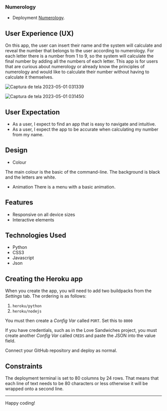 ### Numerology

- Deployment [Numerology](https://numerology.herokuapp.com).

## User Experience (UX)

On this app, the user can insert their name and the system will calculate and reveal the number that belongs
to the user according to numerology. For each letter there is a number from 1 to 9, so the system will
calculate the final number by adding all the numbers of each letter.
This app is for users that are curious about numerology or already know the principles of numerology and
would like to calculate their number without having to calculate it themselves.

![Captura de tela 2023-05-01 031339](https://user-images.githubusercontent.com/74268139/235392233-75945269-696a-409f-b19a-a8399426fb48.jpg)

![Captura de tela 2023-05-01 031450](https://user-images.githubusercontent.com/74268139/235392447-8fc3bcd1-d262-497a-b465-919de63ae93c.jpg)



## User Expectation

- As a user, I expect to find an app that is easy to navigate and intuitive.
- As a user, I expect the app to be accurate when calculating my number from my name.

## Design

- Colour

The main colour is the basic of the command-line. The background is black and
the letters are white.

- Animation
There is a menu with a basic animation.

## Features
 - Responsive on all device sizes
 - Interactive elements

## Technologies Used

- Python
- CSS3
- Javascript
- Json


## Creating the Heroku app

When you create the app, you will need to add two buildpacks from the _Settings_ tab. The ordering is as follows:

1. `heroku/python`
2. `heroku/nodejs`

You must then create a _Config Var_ called `PORT`. Set this to `8000`

If you have credentials, such as in the Love Sandwiches project, you must create another _Config Var_ called `CREDS` and paste the JSON into the value field.

Connect your GitHub repository and deploy as normal.

## Constraints

The deployment terminal is set to 80 columns by 24 rows. That means that each line of text needs to be 80 characters or less otherwise it will be wrapped onto a second line.

-----
Happy coding!